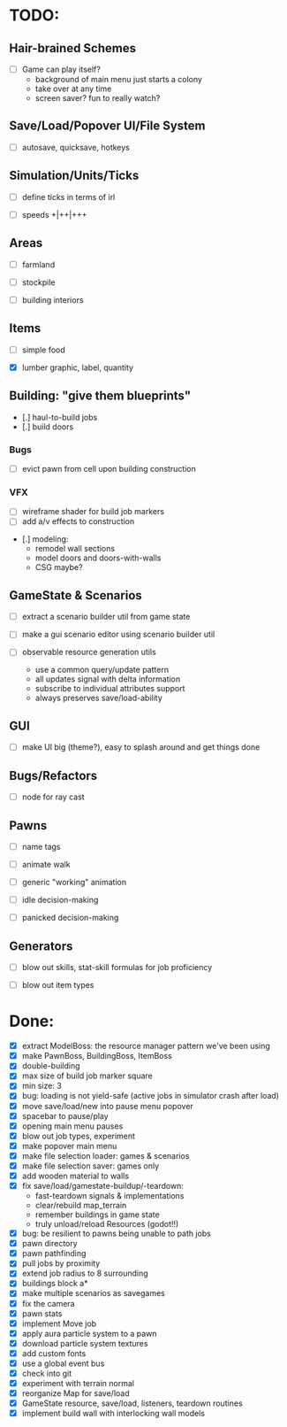 # TODO:

## Hair-brained Schemes
- [ ] Game can play itself?
  - background of main menu just starts a colony
  - take over at any time
  - screen saver? fun to really watch?


## Save/Load/Popover UI/File System
- [ ] autosave, quicksave, hotkeys


## Simulation/Units/Ticks
- [ ] define ticks in terms of irl
- [ ] speeds +|++|+++


## Areas
- [ ] farmland
- [ ] stockpile
- [ ] building interiors


## Items
- [ ] simple food
- [x] lumber graphic, label, quantity


## Building: "give them blueprints"
- [.] haul-to-build jobs
- [.] build doors
### Bugs
  - [ ] evict pawn from cell upon building construction
### VFX
  - [ ] wireframe shader for build job markers
  - [ ] add a/v effects to construction
  - [.] modeling:
    - remodel wall sections
    - model doors and doors-with-walls
    - CSG maybe?


## GameState & Scenarios
- [ ] extract a scenario builder util from game state
- [ ] make a gui scenario editor using scenario builder util

- [ ] observable resource generation utils
  - use a common query/update pattern
  - all updates signal with delta information
  - subscribe to individual attributes support
  - always preserves save/load-ability


## GUI
- [ ] make UI big (theme?), easy to splash around and get things done


## Bugs/Refactors
- [ ] node for ray cast


## Pawns
- [ ] name tags
- [ ] animate walk
- [ ] generic "working" animation
- [ ] idle decision-making
- [ ] panicked decision-making


## Generators
- [ ] blow out skills, stat-skill formulas for job proficiency
- [ ] blow out item types


# Done:
- [x] extract ModelBoss: the resource manager pattern we've been using
- [x] make PawnBoss, BuildingBoss, ItemBoss
- [x] double-building
- [x] max size of build job marker square
- [x] min size: 3
- [x] bug: loading is not yield-safe (active jobs in simulator crash after load)
- [x] move save/load/new into pause menu popover
- [x] spacebar to pause/play
- [x] opening main menu pauses
- [x] blow out job types, experiment
- [x] make popover main menu
- [x] make file selection loader: games & scenarios
- [x] make file selection saver: games only
- [x] add wooden material to walls
- [x] fix save/load/gamestate-buildup/-teardown:
  - fast-teardown signals & implementations
  - clear/rebuild map_terrain
  - remember buildings in game state
  - truly unload/reload Resources (godot!!)
- [x] bug: be resilient to pawns being unable to path jobs
- [x] pawn directory
- [x] pawn pathfinding
- [x] pull jobs by proximity
- [x] extend job radius to 8 surrounding
- [x] buildings block a*
- [x] make multiple scenarios as savegames
- [x] fix the camera
- [x] pawn stats
- [x] implement Move job
- [x] apply aura particle system to a pawn
- [x] download particle system textures
- [x] add custom fonts
- [x] use a global event bus
- [x] check into git
- [x] experiment with terrain normal
- [x] reorganize Map for save/load
- [x] GameState resource, save/load, listeners, teardown routines
- [x] implement build wall with interlocking wall models

